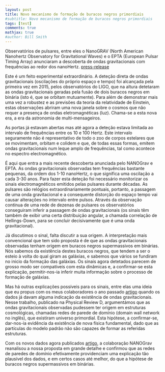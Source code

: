 ```yaml
---
layout: post
title: Novo mecanismo de formação de buracos negros primordiais
#subtitle: Novo mecanismo de formação de buracos negros primordiais
tags: [test]
comments: true
mathjax: true
#author: Bill Smith
---
```


Observatórios de pulsares, entre eles o NanoGRAV (North American Nanohertz Observatory for Gravitational Waves) e o EPTA (European Pulsar Timing Array) anunciaram a descoberta de ondas gravitacionais com frequências ao redor dos nanoHertz. [press-release](https://nanograv.org/news/15yrDataSet)

Este é um feito experimental extraordinário. A deteção direta de ondas gravitacionais (oscilações do próprio espaço e tempo) foi alcançada pela primeira vez em 2015, pelos observatórios do LIGO, que na altura detetaram as ondas gravitacionais geradas pela fusão de dois buracos negros em binária (isto é, que se orbitam mutuamente). Para além de demonstrar mais uma vez a robustez e as previsões da teoria da relatividade de Einstein, estas observações abriram uma nova janela sobre o cosmos que não requer a presença de ondas eletromagnéticas (luz). Chama-se a esta nova era, a era da astronomia de multi-mensageiros.

As portas já estavam abertas mas até agora a deteção estava limitada ao intervalo de frequências entre os 10 e 100 Hertz. Este intervalo seguramente não é representativo de todo o zoo de corpos estelares que se movimentam, orbitam e colidem e que, de todas essas formas, emitem ondas gravitacionais num leque amplo de frequências, tal como acontece no espectro electromagnético.

É aqui que entra a mais recente descoberta anunciada pelo NANOGrav e EPTA. As ondas gravitacionais observadas tem frequências bastante pequenas, da ordem dos 1-10 nanoHertz, o que significa uma oscilação a cada 3-30 anos. Para fazer esta deteção foi necessário monitorizar os sinais electromagnéticos emitidos pelas pulsares durante décadas. As pulsares são relógios extraordinariamente pontuais, portanto, a passagem de uma onda gravitacional e a consequente distorção do espaço tempo vai causar alterações no intervalo entre pulsos. Através da observação contínua de uma rede de dezenas de pulsares os observatórios conseguiram inferir a passagem de ondas gravitacionais (os sinais têm também de exibir uma certa distribuição angular, a chamada correlação de Hellings-Down, para se concluir decisivamente que é uma onda gravitacional).

Já discutimos o sinal, falta discutir a sua origem. A interpretação mais convencional que tem sido proposta é de que as ondas gravitacionais observadas tenham origem em buracos negros supermassivos em binárias. Nós sabemos da existência destes buracos negros, que tendem a ser o esteio à volta do qual giram as galáxias, e sabemos que vários se fundiram no inicio da formação das galáxias. Os sinais agora detetados parecem de grosso modo ser compatíveis com esta dinâmicas e, a confirmar-se esta explicação, permitir-nos-ia inferir muita informação sobre o processo de formação de galáxias.

Mas há outras explicações possíveis para os sinais, entre elas uma ideia que eu propus com os meus colaboradores o ano passado [artigo](https://iopscience.iop.org/article/10.1088/1475-7516/2023/02/001) quando os dados já davam alguma indicação da existência de ondas gravitacionais. Nesse trabalho, publicado na Physical Review D, argumentámos que as ondas gravitacionais observadas pudessem ter origem em estruturas cosmológicas, chamadas redes de parede de domínio (domain wall network no inglês), que existiram universo primordial. Esta hipótese, a confirmar-se, dar-nos-ia evidência da existência de nova física fundamental, dado que as partículas do modelo padrão não são capazes de formar as referidas estruturas.

Com os novos dados agora publicados [artigo](https://iopscience.iop.org/article/10.3847/2041-8213/acdc91), a colaboração NANOGrav reanalisou a nossa proposta em grande detalhe e confirmou que as redes de paredes de domínio efetivamente providenciam uma explicação tão plausível dos dados, e em certos casos até melhor, do que a hipótese de buracos negros supermassivos em binárias.
